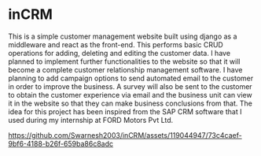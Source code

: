 # inCRM
This is a simple customer management website built using django as a middleware and react as the front-end. 
This performs basic CRUD operations for adding, deleting and editing the customer data.
I have planned to implement further functionalities to the website so that it will become a complete customer relationship management software.
I have planning to add campaign options to send automated email to the customer in order to improve the business.
A survey will also be sent to the customer to obtain the customer experience via email and the business unit can view it in the website so that they can make business conclusions from that.
The idea for this project has been inspired from the SAP CRM software that I used during my internship at FORD Motors Pvt Ltd. 


https://github.com/Swarnesh2003/inCRM/assets/119044947/73c4caef-9bf6-4188-b26f-659ba86c8adc

